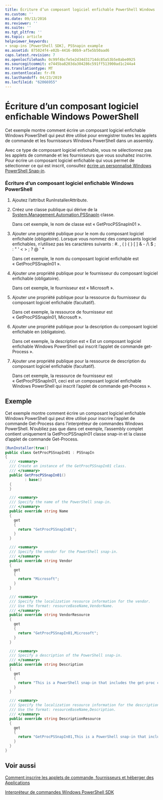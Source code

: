 ```yaml
---
title: Écriture d’un composant logiciel enfichable PowerShell Windows | Microsoft Docs
ms.custom: ''
ms.date: 09/13/2016
ms.reviewer: ''
ms.suite: ''
ms.tgt_pltfrm: ''
ms.topic: article
helpviewer_keywords:
- snap-ins [PowerShell SDK], PSSnapin example
ms.assetid: 875024f4-e02b-4416-80b9-af5e5b50aad6
caps.latest.revision: 7
ms.openlocfilehash: 0c99f4bcfe5e2d34d31714dc85a53b5e8abe0925
ms.sourcegitcommit: e7445ba8203da304286c591ff513900ad1c244a4
ms.translationtype: MT
ms.contentlocale: fr-FR
ms.lasthandoff: 04/23/2019
ms.locfileid: "62066955"
---
```

# <a name="writing-a-windows-powershell-snap-in"></a>Écriture d’un composant logiciel enfichable Windows PowerShell

Cet exemple montre comment écrire un composant logiciel enfichable Windows PowerShell qui peut être utilisé pour enregistrer toutes les applets de commande et les fournisseurs Windows PowerShell dans un assembly.

Avec ce type de composant logiciel enfichable, vous ne sélectionnez pas les applets de commande et les fournisseurs que vous souhaitez inscrire. Pour écrire un composant logiciel enfichable qui vous permet de sélectionner ce qui est inscrit, consultez [écrire un personnalisé Windows PowerShell Snap-in](./writing-a-custom-windows-powershell-snap-in.md).

### <a name="writing-a-windows-powershell-snap-in"></a>Écriture d’un composant logiciel enfichable Windows PowerShell

1. Ajoutez l’attribut RunInstallerAttribute.

2. Créez une classe publique qui dérive de la [System.Management.Automation.PSSnapIn](/dotnet/api/System.Management.Automation.PSSnapIn) classe.

    Dans cet exemple, le nom de classe est « GetProcPSSnapIn01 ».

3. Ajouter une propriété publique pour le nom du composant logiciel enfichable (obligatoire). Lorsque vous nommez des composants logiciel enfichables, n’utilisez pas les caractères suivants : #. , ( ) { } [ ] & - /\ $ ; : " ' \< > ; ? @ ` *

    Dans cet exemple, le nom du composant logiciel enfichable est « GetProcPSSnapIn01 ».

4. Ajouter une propriété publique pour le fournisseur du composant logiciel enfichable (obligatoire).

    Dans cet exemple, le fournisseur est « Microsoft ».

5. Ajouter une propriété publique pour la ressource du fournisseur du composant logiciel enfichable (facultatif).

    Dans cet exemple, la ressource de fournisseur est « GetProcPSSnapIn01, Microsoft ».

6. Ajouter une propriété publique pour la description du composant logiciel enfichable en (obligatoire).

    Dans cet exemple, la description est « Est un composant logiciel enfichable Windows PowerShell qui inscrit l’applet de commande get-Process ».

7. Ajouter une propriété publique pour la ressource de description du composant logiciel enfichable (facultatif).

    Dans cet exemple, la ressource de fournisseur est « GetProcPSSnapIn01, ceci est un composant logiciel enfichable Windows PowerShell qui inscrit l’applet de commande get-Process ».

## <a name="example"></a>Exemple

Cet exemple montre comment écrire un composant logiciel enfichable Windows PowerShell qui peut être utilisé pour inscrire l’applet de commande Get-Process dans l’interpréteur de commandes Windows PowerShell. N’oubliez pas que dans cet exemple, l’assembly complet contient uniquement la GetProcPSSnapIn01 classe snap-in et la classe d’applet de commande Get-Process.

```csharp
[RunInstaller(true)]
public class GetProcPSSnapIn01 : PSSnapIn
{
  /// <summary>
  /// Create an instance of the GetProcPSSnapIn01 class.
  /// </summary>
  public GetProcPSSnapIn01()
         : base()
  {
  }

  /// <summary>
  /// Specify the name of the PowerShell snap-in.
  /// </summary>
  public override string Name
  {
    get
    {
      return "GetProcPSSnapIn01";
    }
  }

  /// <summary>
  /// Specify the vendor for the PowerShell snap-in.
  /// </summary>
  public override string Vendor
  {
    get
    {
      return "Microsoft";
    }
  }

  /// <summary>
  /// Specify the localization resource information for the vendor.
  /// Use the format: resourceBaseName,VendorName.
  /// </summary>
  public override string VendorResource
  {
    get
    {
      return "GetProcPSSnapIn01,Microsoft";
    }
  }

  /// <summary>
  /// Specify a description of the PowerShell snap-in.
  /// </summary>
  public override string Description
  {
    get
    {
      return "This is a PowerShell snap-in that includes the get-proc cmdlet.";
    }
  }

  /// <summary>
  /// Specify the localization resource information for the description.
  /// Use the format: resourceBaseName,Description.
  /// </summary>
  public override string DescriptionResource
  {
    get
    {
      return "GetProcPSSnapIn01,This is a PowerShell snap-in that includes the get-proc cmdlet.";
    }
  }
}
```

## <a name="see-also"></a>Voir aussi

[Comment inscrire les applets de commande, fournisseurs et héberger des Applications](http://msdn.microsoft.com/en-us/a41e9054-29c8-40ab-bf2b-8ce4e7ec1c8c)

[Interpréteur de commandes Windows PowerShell SDK](../windows-powershell-reference.md)
